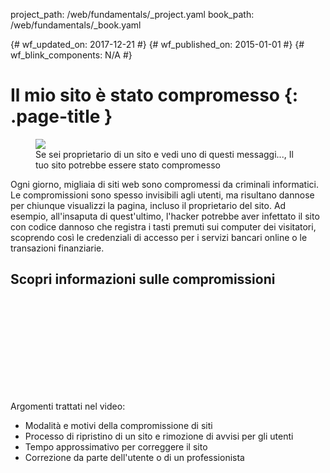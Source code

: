 project_path: /web/fundamentals/_project.yaml
book_path: /web/fundamentals/_book.yaml

{# wf_updated_on: 2017-12-21 #}
{# wf_published_on: 2015-01-01 #}
{# wf_blink_components: N/A #}

# Il mio sito è stato compromesso {: .page-title }

<figure class="attempt-right">
  <img src="images/hacked-examples.gif">
  <figcaption>
    Se sei proprietario di un sito e vedi uno di questi messaggi..., Il tuo sito potrebbe essere stato compromesso
  </figcaption>
</figure>

Ogni giorno, migliaia di siti web sono compromessi da criminali informatici. Le compromissioni sono spesso invisibili agli utenti, ma risultano dannose per chiunque visualizzi la pagina, incluso il proprietario del sito. Ad esempio, all'insaputa di quest'ultimo, l'hacker potrebbe aver infettato il sito con codice dannoso che registra i tasti premuti sui computer dei visitatori, scoprendo così le credenziali di accesso per i servizi bancari online o le transazioni finanziarie.


## Scopri informazioni sulle compromissioni

<div class="video-wrapper">
  <iframe class="devsite-embedded-youtube-video" data-video-id="mbJvL61DOZg"
          data-autohide="1" data-showinfo="0" frameborder="0" allowfullscreen>
  </iframe>
</div>



Argomenti trattati nel video:

* Modalità e motivi della compromissione di siti
* Processo di ripristino di un sito e rimozione di avvisi per gli utenti
* Tempo approssimativo per correggere il sito
* Correzione da parte dell'utente o di un professionista

